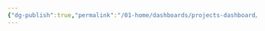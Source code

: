 ```yaml
---
{"dg-publish":true,"permalink":"/01-home/dashboards/projects-dashboard/","noteIcon":"","created":"2025-09-23T16:48:50.555+02:00","updated":"2025-09-23T16:49:03.662+02:00"}
---
```


